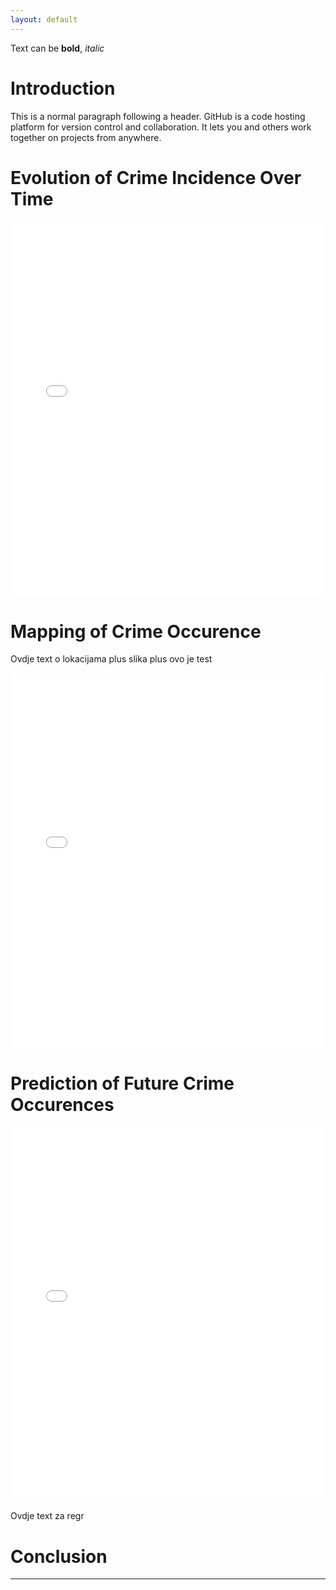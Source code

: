 ```yaml
---
layout: default
---
```


Text can be **bold**, _italic_

# Introduction

This is a normal paragraph following a header. GitHub is a code hosting platform for version control and collaboration. It lets you and others work together on projects from anywhere.


# Evolution of Crime Incidence Over Time

<iframe src="crimes_plot.html" style="width:100%;height:600px;border:none;"></iframe>



# Mapping of Crime Occurence

Ovdje text o lokacijama plus slika plus ovo je test

<iframe src="choropleth_mapbox.html" style="width:100%;height:600px;border:none;"></iframe>


# Prediction of Future Crime Occurences

<iframe src="crime_regression_plots.html" style="width:100%;height:600px;border:none;"></iframe>

Ovdje text za regr

# Conclusion

* * *


